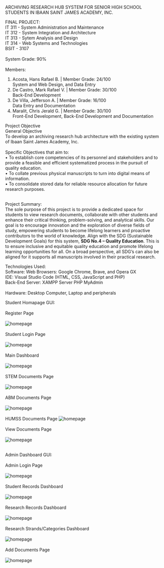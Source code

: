 ARCHIVING RESEARCH HUB SYSTEM FOR SENIOR HIGH SCHOOL STUDENTS IN IBAAN SAINT JAMES ACADEMY, INC.

FINAL PROJECT: <br>
IT 311 - System Administration and Maintenance <br>
IT 312 - System Integration and Architecture <br>
IT 313 - Sytem Analysis and Design <br>
IT 314 - Web Systems and Technologies <br>
BSIT - 3107 
<br><br>
System Grade: 90%
<br><br>
Members:
1. Acosta, Hans Rafael B. | Member Grade: 24/100 <br> System and Web Design, and Data Entry <br>
2. De Castro, Mark Rafael V. | Member Grade: 30/100 <br> Back-End Development <br>
3. De Villa, Jefferson A. | Member Grade: 16/100 <br> Data Entry and Documentation <br>
4. Maralit, Chris Jerald G. | Member Grade: 30/100 <br> Front-End Development, Back-End Development and Documentation <br>

Project Objective <br>
General Objective <br>
To develop an archiving research hub architecture with the existing system of Ibaan Saint James Academy, Inc. <br><br>
Specific Objectives that aim to: <br>
• To establish core competencies of its personnel and stakeholders and to provide a feasible and efficient systematized process in the pursuit of quality education. <br>
• To collate previous physical manuscripts to turn into digital means of information. <br>
• To consolidate stored data for reliable resource allocation for future research purposes. <br><br>


Project Summary: <br>
    The sole purpose of this project is to provide a dedicated space for students to view research documents, collaborate with other students and enhance their critical thinking, problem-solving, and analytical skills. Our goal is to encourage innovation and the exploration of diverse fields of study, empowering students to become lifelong learners and proactive contributors to the world of knowledge. Align with the SDG (Sustainable Development Goals) for this system, **SDG No.4 – Quality Education**. This is to ensure inclusive and equitable quality education and promote lifelong learning opportunities for all. On a broad perspective, all SDG’s can also be aligned for it supports all manuscripts involved in their practical research.

Technologies Used: <br>
Software: Web Browsers: Google Chrome, Brave, and Opera GX <br> 
IDE: Visual Studio Code (HTML, CSS, JavaScript and PHP) <br>
Back-End Server: XAMPP Server PHP MyAdmin <br><br>
Hardware: Desktop Computer, Laptop and peripherals


Student Homapage GUI: <br><br>
Register Page <br><br>
![homepage](ISJAI-Research-Archiving-System-Final/images/register-page.png) <br><br>
Student Login Page <br><br>
![homepage](ISJAI-Research-Archiving-System-Final/images/student-login-page.png) <br><br>
Main Dashboard <br><br>
![homepage](ISJAI-Research-Archiving-System-Final/images/main-dashboard.png) <br><br>
STEM Documents Page <br><br>
![homepage](ISJAI-Research-Archiving-System-Final/images/stem-page.png) <br><br>
ABM Documents Page <br><br>
![homepage](ISJAI-Research-Archiving-System-Final/images/abm-page.png) <br><br>
HUMSS Documents Page
![homepage](ISJAI-Research-Archiving-System-Final/images/humss-page.png) <br><br>
View Documents Page <br><br>
![homepage](ISJAI-Research-Archiving-System-Final/images/readmore-page.png) <br><br>

Admin Dashboard GUI: <br><br>
Admin Login Page <br><br>
![homepage](ISJAI-Research-Archiving-System-Final/images/admin-login-page.png) <br><br>
Student Records Dashboard<br><br>
![homepage](ISJAI-Research-Archiving-System-Final/images/dashboard-admin.png) <br><br>
Research Records Dashboard<br><br>
![homepage](ISJAI-Research-Archiving-System-Final/images/dashboard-documents.png) <br><br>
Research Strands/Categories Dashboard<br><br>
![homepage](ISJAI-Research-Archiving-System-Final/images/dashboard-strands-docs.png) <br><br>
Add Documents Page<br><br>
![homepage](ISJAI-Research-Archiving-System-Final/images/add-documents-page.png) <br><br>

